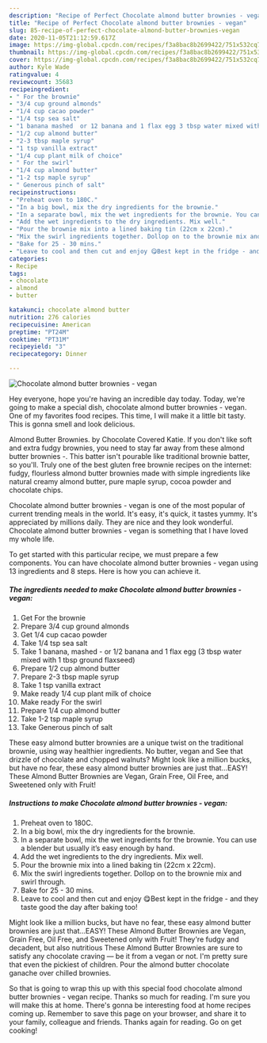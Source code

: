 ```yaml
---
description: "Recipe of Perfect Chocolate almond butter brownies - vegan"
title: "Recipe of Perfect Chocolate almond butter brownies - vegan"
slug: 85-recipe-of-perfect-chocolate-almond-butter-brownies-vegan
date: 2020-11-05T21:12:59.617Z
image: https://img-global.cpcdn.com/recipes/f3a8bac8b2699422/751x532cq70/chocolate-almond-butter-brownies-vegan-recipe-main-photo.jpg
thumbnail: https://img-global.cpcdn.com/recipes/f3a8bac8b2699422/751x532cq70/chocolate-almond-butter-brownies-vegan-recipe-main-photo.jpg
cover: https://img-global.cpcdn.com/recipes/f3a8bac8b2699422/751x532cq70/chocolate-almond-butter-brownies-vegan-recipe-main-photo.jpg
author: Kyle Wade
ratingvalue: 4
reviewcount: 35683
recipeingredient:
- " For the brownie"
- "3/4 cup ground almonds"
- "1/4 cup cacao powder"
- "1/4 tsp sea salt"
- "1 banana mashed  or 12 banana and 1 flax egg 3 tbsp water mixed with 1 tbsp ground flaxseed"
- "1/2 cup almond butter"
- "2-3 tbsp maple syrup"
- "1 tsp vanilla extract"
- "1/4 cup plant milk of choice"
- " For the swirl"
- "1/4 cup almond butter"
- "1-2 tsp maple syrup"
- " Generous pinch of salt"
recipeinstructions:
- "Preheat oven to 180C."
- "In a big bowl, mix the dry ingredients for the brownie."
- "In a separate bowl, mix the wet ingredients for the brownie. You can use a blender but usually it’s easy enough by hand."
- "Add the wet ingredients to the dry ingredients. Mix well."
- "Pour the brownie mix into a lined baking tin (22cm x 22cm)."
- "Mix the swirl ingredients together. Dollop on to the brownie mix and swirl through."
- "Bake for 25 - 30 mins."
- "Leave to cool and then cut and enjoy 😋Best kept in the fridge - and they taste good the day after baking too!"
categories:
- Recipe
tags:
- chocolate
- almond
- butter

katakunci: chocolate almond butter 
nutrition: 276 calories
recipecuisine: American
preptime: "PT24M"
cooktime: "PT31M"
recipeyield: "3"
recipecategory: Dinner

---
```



![Chocolate almond butter brownies - vegan](https://img-global.cpcdn.com/recipes/f3a8bac8b2699422/751x532cq70/chocolate-almond-butter-brownies-vegan-recipe-main-photo.jpg)

Hey everyone, hope you're having an incredible day today. Today, we're going to make a special dish, chocolate almond butter brownies - vegan. One of my favorites food recipes. This time, I will make it a little bit tasty. This is gonna smell and look delicious.

Almond Butter Brownies. by Chocolate Covered Katie. If you don&#39;t like soft and extra fudgy brownies, you need to stay far away from these almond butter brownies -. This batter isn&#39;t pourable like traditional brownie batter, so you&#39;ll. Truly one of the best gluten free brownie recipes on the internet: fudgy, flourless almond butter brownies made with simple ingredients like natural creamy almond butter, pure maple syrup, cocoa powder and chocolate chips.

Chocolate almond butter brownies - vegan is one of the most popular of current trending meals in the world. It's easy, it's quick, it tastes yummy. It's appreciated by millions daily. They are nice and they look wonderful. Chocolate almond butter brownies - vegan is something that I have loved my whole life.


To get started with this particular recipe, we must prepare a few components. You can have chocolate almond butter brownies - vegan using 13 ingredients and 8 steps. Here is how you can achieve it.

<!--inarticleads1-->

##### The ingredients needed to make Chocolate almond butter brownies - vegan:

1. Get  For the brownie
1. Prepare 3/4 cup ground almonds
1. Get 1/4 cup cacao powder
1. Take 1/4 tsp sea salt
1. Take 1 banana, mashed - or 1/2 banana and 1 flax egg (3 tbsp water mixed with 1 tbsp ground flaxseed)
1. Prepare 1/2 cup almond butter
1. Prepare 2-3 tbsp maple syrup
1. Take 1 tsp vanilla extract
1. Make ready 1/4 cup plant milk of choice
1. Make ready  For the swirl
1. Prepare 1/4 cup almond butter
1. Take 1-2 tsp maple syrup
1. Take  Generous pinch of salt


These easy almond butter brownies are a unique twist on the traditional brownie, using way healthier ingredients. No butter, vegan and See that drizzle of chocolate and chopped walnuts? Might look like a million bucks, but have no fear, these easy almond butter brownies are just that…EASY! These Almond Butter Brownies are Vegan, Grain Free, Oil Free, and Sweetened only with Fruit! 

<!--inarticleads2-->

##### Instructions to make Chocolate almond butter brownies - vegan:

1. Preheat oven to 180C.
1. In a big bowl, mix the dry ingredients for the brownie.
1. In a separate bowl, mix the wet ingredients for the brownie. You can use a blender but usually it’s easy enough by hand.
1. Add the wet ingredients to the dry ingredients. Mix well.
1. Pour the brownie mix into a lined baking tin (22cm x 22cm).
1. Mix the swirl ingredients together. Dollop on to the brownie mix and swirl through.
1. Bake for 25 - 30 mins.
1. Leave to cool and then cut and enjoy 😋Best kept in the fridge - and they taste good the day after baking too!


Might look like a million bucks, but have no fear, these easy almond butter brownies are just that…EASY! These Almond Butter Brownies are Vegan, Grain Free, Oil Free, and Sweetened only with Fruit! They&#39;re fudgy and decadent, but also nutritious These Almond Butter Brownies are sure to satisfy any chocolate craving — be it from a vegan or not. I&#39;m pretty sure that even the pickiest of children. Pour the almond butter chocolate ganache over chilled brownies. 

So that is going to wrap this up with this special food chocolate almond butter brownies - vegan recipe. Thanks so much for reading. I'm sure you will make this at home. There's gonna be interesting food at home recipes coming up. Remember to save this page on your browser, and share it to your family, colleague and friends. Thanks again for reading. Go on get cooking!
